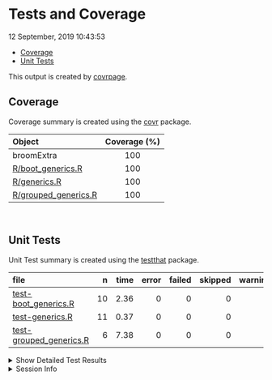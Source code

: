 Tests and Coverage
================
12 September, 2019 10:43:53

  - [Coverage](#coverage)
  - [Unit Tests](#unit-tests)

This output is created by
[covrpage](https://github.com/metrumresearchgroup/covrpage).

## Coverage

Coverage summary is created using the
[covr](https://github.com/r-lib/covr) package.

| Object                                           | Coverage (%) |
| :----------------------------------------------- | :----------: |
| broomExtra                                       |     100      |
| [R/boot\_generics.R](../R/boot_generics.R)       |     100      |
| [R/generics.R](../R/generics.R)                  |     100      |
| [R/grouped\_generics.R](../R/grouped_generics.R) |     100      |

<br>

## Unit Tests

Unit Test summary is created using the
[testthat](https://github.com/r-lib/testthat) package.

| file                                                         |  n | time | error | failed | skipped | warning |
| :----------------------------------------------------------- | -: | ---: | ----: | -----: | ------: | ------: |
| [test-boot\_generics.R](testthat/test-boot_generics.R)       | 10 | 2.36 |     0 |      0 |       0 |       0 |
| [test-generics.R](testthat/test-generics.R)                  | 11 | 0.37 |     0 |      0 |       0 |       0 |
| [test-grouped\_generics.R](testthat/test-grouped_generics.R) |  6 | 7.38 |     0 |      0 |       0 |       0 |

<details closed>

<summary> Show Detailed Test Results </summary>

| file                                                             | context                 | test                      | status | n | time |
| :--------------------------------------------------------------- | :---------------------- | :------------------------ | :----- | -: | ---: |
| [test-boot\_generics.R](testthat/test-boot_generics.R#L40)       | boot\_generics work     | `boot_tidy()` works       | PASS   | 3 | 1.26 |
| [test-boot\_generics.R](testthat/test-boot_generics.R#L81)       | boot\_generics work     | `boot_glance()` works     | PASS   | 4 | 1.00 |
| [test-boot\_generics.R](testthat/test-boot_generics.R#L117)      | boot\_generics work     | `boot_augment()` works    | PASS   | 3 | 0.10 |
| [test-generics.R](testthat/test-generics.R#L13_L15)              | generics work           | `tidy()` works            | PASS   | 5 | 0.23 |
| [test-generics.R](testthat/test-generics.R#L50_L52)              | generics work           | `glance()` works          | PASS   | 3 | 0.07 |
| [test-generics.R](testthat/test-generics.R#L76_L78)              | generics work           | `augment()` works         | PASS   | 3 | 0.07 |
| [test-grouped\_generics.R](testthat/test-grouped_generics.R#L20) | grouped\_generics works | `grouped_tidy()` works    | PASS   | 2 | 2.57 |
| [test-grouped\_generics.R](testthat/test-grouped_generics.R#L50) | grouped\_generics works | `grouped_glance()` works  | PASS   | 2 | 2.56 |
| [test-grouped\_generics.R](testthat/test-grouped_generics.R#L79) | grouped\_generics works | `grouped_augment()` works | PASS   | 2 | 2.25 |

</details>

<details>

<summary> Session Info </summary>

| Field    | Value                            |
| :------- | :------------------------------- |
| Version  | R version 3.6.1 (2019-07-05)     |
| Platform | x86\_64-w64-mingw32/x64 (64-bit) |
| Running  | Windows 10 x64 (build 16299)     |
| Language | English\_United States           |
| Timezone | Europe/Berlin                    |

| Package  | Version |
| :------- | :------ |
| testthat | 2.2.1   |
| covr     | 3.3.1   |
| covrpage | 0.0.70  |

</details>

<!--- Final Status : pass --->
